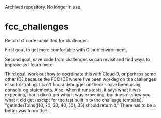 Archived repository. No longer in use.


# fcc_challenges
Record of code submitted for challenges

First goal, to get more comfortable with Github environment.

Second goal, save code from challenges so can revisit and find ways to improve as I learn more.

Third goal, work out how to coordinate this with Cloud-9, or perhaps some other IDE because the FCC IDE where I've been working on the challenges is so frustrating. I can't find a debugger on there - have been using console.log statements. Also, when it runs tests, it says what it was expecting, that it didn't get what it was expecting, but doesn't show you what it did get (except for the test built in to the challenge template). "getIndexToIns([10, 20, 30, 40, 50], 35) should return 3." There has to be a better way to do this!
